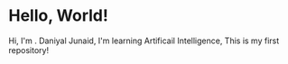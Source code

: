  # Hello, World! 
Hi, I'm . Daniyal Junaid,
I'm learning Artificail Intelligence,
This is my first repository!
